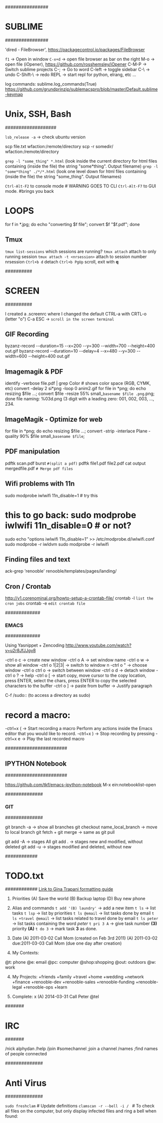 ################
#   SUBLIME    #
################

'dired - FileBrowser', https://packagecontrol.io/packages/FileBrowser

`f1`           -> Open in window
`C-x+d`        -> open file browser as bar on the right
M-o            -> open file (iOpener), https://github.com/rosshemsley/iOpener
C-M-P          -> Switch sublime projects
C-;            -> Go to word
C-left         -> toggle sidebar
C-\            -> undo
C-Shift-\      -> redo
REPL           -> start repl for python, elrang, etc ...

log commands: sublime.log_commands(True)
https://github.com/grundprinzip/sublemacspro/blob/master/Default.sublime-keymap

# Unix, SSH, Bash #
###################


`lsb_release -a` -> check ubuntu version

scp file.txt wfaction:/remote/directory
scp -r somedir/ wfaction:/remote/directory


`grep -l "some_thing" *.html`   (look inside the current directory for html files containing (inside the file) the string "some*thing".  Output filename)
`grep -l "some*thing" ./*/*.html`   (look one level down for html files containing (inside the file) the string "some_thing".  Output filenames)

`Ctrl-Alt-F2` to console mode # WARNING GOES TO CLI
`Ctrl-Alt-F7` to GUI mode. #brings you back

# LOOPS
for f in *.jpg; do echo "converting $f file"; convert $f "$f.pdf"; done


## Tmux

`tmux list-sessions`  which sessions are running?
`tmux attach`  attach to only running session
`tmux attach -t <nrsession>` attach to session number nrsession
`Ctrl+b d` detach
`Ctrl+b PgUp` scroll, exit with **q**

##########
# SCREEN #
##########

I created a .screenrc where I changed the default
CTRL-a with CRTL-o (letter "o")
C-a ESC           -> `scroll in the screen terminal`

## GIF Recording

byzanz-record --duration=15 --x=200 --y=300 --width=700 --height=400 out.gif
byzanz-record --duration=10 --delay=4 --x=480 --y=300 --width=600 --height=400 out.gif


## Imagemagik & PDF

identify -verbose file.pdf | grep Color # shows color space (RGB, CYMK, etc)
convert -delay 2 si*png -loop 0 anim2.gif
for file in *png; do echo resizing $file ...; convert $file -resize 55% small_`basename $file .png`.png; done
file naming:  %03d.png (3 digit with a leading zero: 001, 002, 003, ..., 234.

## ImageMagik - Optimize for web
for file in *png;
do echo resizing $file ...;
convert -strip -interlace Plane -quality 90% $file small_`basename $file`;

## PDF manipulation
pdftk scan.pdf burst  `#(split a pdf)`
pdftk file1.pdf file2.pdf cat output mergedfile.pdf `# Merge pdf files`


## Wifi problems with 11n
sudo modprobe iwlwifi 11n_disable=1 # try this
# this to go back: sudo modprobe iwlwifi 11n_disable=0 # or not?
 sudo echo "options iwlwifi 11n_disable=1" >> /etc/modprobe.d/iwlwifi.conf
sudo modprobe -r iwldvm
sudo modprobe -r iwlwifi


## Finding files and text
ack-grep 'renooble' renooble/templates/pages/landing/

## Cron / Crontab
http://v1.corenominal.org/howto-setup-a-crontab-file/
crontab -l `list the cron jobs`
crontab -e `edit crontab file`

#############
### EMACS ###
#############

Using Yasnippet + Zencoding
http://www.youtube.com/watch?v=u2r8JfJJgy8


-ctrl o c           -> create new window
-ctrl o A           -> set window name
-ctrl o w           -> show all window
-ctrl o 1|2|3|      -> switch to window n
-ctrl o "           -> choose window
-ctrl o ctrl o      -> switch between window
-ctrl o d           -> detach window
-ctrl o ?           -> help
-ctrl o [           -> start copy, move cursor to the copy location, press ENTER, select the chars, press ENTER to copy the selected characters to the buffer
-ctrl o ]           -> paste from buffer
                    -> Justify paragraph

C-f /sudo:: (to access a directory as sudo)

# record a macro:
-ctrl+x (          -> Start recording a macro
Perform any actions inside the Emacs editor that you would like to record.
-ctrl+x )          -> Stop recording by pressing
-ctrl+x e          -> Play the last recorded macro

#######################
##  IPYTHON Notebook ##
#######################

https://github.com/tkf/emacs-ipython-notebook
M-x ein:notebooklist-open

##############
###  GIT   ###
##############


git branch -a                        ->  show all branches
git checkout name_local_branch       ->  move to local branch
git fetch + git merge                ->  same as git pull

git add -A                           ->  stages All
git add .                            ->  stages new and modified, without deleted
git add -u                           ->  stages modified and deleted, without new

############
# TODO.txt #
############
[Link to Gina Trapani formatting guide](https://github.com/ginatrapani/todo.txt-cli/wiki/The-Todo.txt-Format)

1. Priorities
(A) Save the world
(B) Backup laptop
(D) Buy new phone

0. Alias and commands
`t add '(B) laundry'` -> add a new item
`t ls` -> list tasks
`t lsp` -> list by priorities
`t ls @email` -> list tasks done by email
`t ls +travel @email` -> list tasks related to travel done by email
`t ls peter` -> list tasks containing the word *peter*
`t pri 3 A` -> give task number **(3)** priority **(A)**
`t do 3` -> mark task **3** as done.

2.  Date
(A) 2011-03-02 Call Mom  (created on Feb 3rd 2011)
(A) 2011-03-02 due:2011-03-03 Call Mom (due one day after creation)

3. My Contexts:

@t:  phone
@e:  email
@pc: computer
@shop:shopping
@out: outdoors
@w: work

4. My Projects:
+friends
+family
+travel
+home
+wedding
+network
+finance
+renooble-dev
+renooble-sales
+renooble-funding
+renooble-legal
+renooble-ops
+learn

5. Complete:
x (A) 2014-03-31 Call Peter @tel

#######
# IRC #
#######

/nick alphydan
/help
/join #somechannel  ;join a channel
/names              ;find names of people connected



##############
# Anti Virus #
##############

`sudo freshclam`  # Update definitions
`clamscan -r --bell -i / `  # To check all files on the computer, but only display infected files and ring a bell when found:
